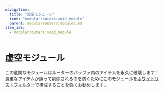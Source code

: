 ```yaml
---
navigation:
  title: "虚空モジュール"
  icon: "modularrouters:void_module"
  parent: modularrouters:modules.md
item_ids:
  - modularrouters:void_module
---
```


# 虚空モジュール

この危険なモジュールはルーターのバッファ内のアイテムを永久に破壊します！貴重なアイテムが誤って削除されるのを防ぐためにこのモジュールを[ホワイトリストフィルター](../intro/modules.md#filter)で構成することを強くお勧めします...



<Recipe id="modularrouters:void_module" />

